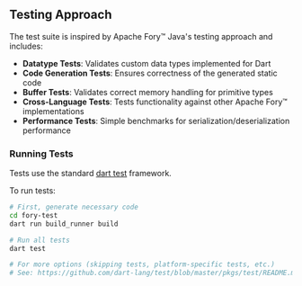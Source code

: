 ## Testing Approach

The test suite is inspired by Apache Fory™ Java's testing approach and includes:

- **Datatype Tests**: Validates custom data types implemented for Dart
- **Code Generation Tests**: Ensures correctness of the generated static code
- **Buffer Tests**: Validates correct memory handling for primitive types
- **Cross-Language Tests**: Tests functionality against other Apache Fory™ implementations
- **Performance Tests**: Simple benchmarks for serialization/deserialization performance

### Running Tests

Tests use the standard [dart test](https://pub.dev/packages/test) framework.

To run tests:

```bash
# First, generate necessary code
cd fory-test
dart run build_runner build

# Run all tests
dart test

# For more options (skipping tests, platform-specific tests, etc.)
# See: https://github.com/dart-lang/test/blob/master/pkgs/test/README.md
```
